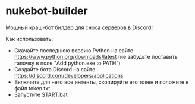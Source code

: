 # nukebot-builder
Мощный краш-бот билдер для сноса серверов в Discord!

Как использовать:
- Скачайте последнюю версию Python на сайте https://www.python.org/downloads/latest (не забудьте поставить галочку в поле "Add python.exe to PATH")
- Создайте бота Discord на сайте https://discord.com/developers/applications
- Включите для него все интенты, cкопируйте его токен и положите в файл token.txt
- Запустите START.bat
